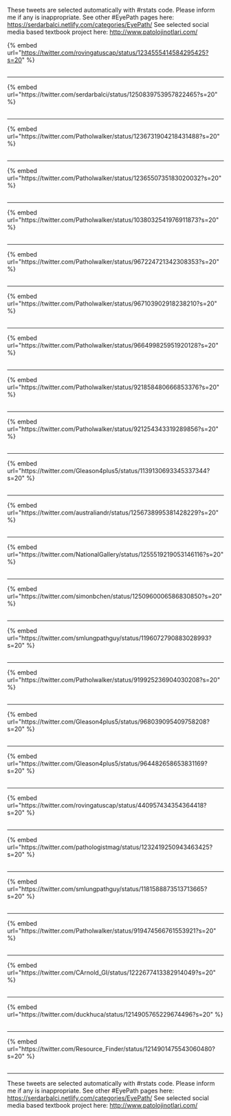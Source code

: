 

These tweets are selected automatically with #rstats code. Please inform me if any is inappropriate.
See other #EyePath pages here: https://serdarbalci.netlify.com/categories/EyePath/ 
See selected social media based textbook project here: http://www.patolojinotlari.com/

{% embed url="https://twitter.com/rovingatuscap/status/1234555414584295425?s=20" %}<br>
<br>
<hr>
{% embed url="https://twitter.com/serdarbalci/status/1250839753957822465?s=20" %}<br>
<br>
<hr>
{% embed url="https://twitter.com/Patholwalker/status/1236731904218431488?s=20" %}<br>
<br>
<hr>
{% embed url="https://twitter.com/Patholwalker/status/1236550735183020032?s=20" %}<br>
<br>
<hr>
{% embed url="https://twitter.com/Patholwalker/status/1038032541976911873?s=20" %}<br>
<br>
<hr>
{% embed url="https://twitter.com/Patholwalker/status/967224721342308353?s=20" %}<br>
<br>
<hr>
{% embed url="https://twitter.com/Patholwalker/status/967103902918238210?s=20" %}<br>
<br>
<hr>
{% embed url="https://twitter.com/Patholwalker/status/966499825951920128?s=20" %}<br>
<br>
<hr>
{% embed url="https://twitter.com/Patholwalker/status/921858480666853376?s=20" %}<br>
<br>
<hr>
{% embed url="https://twitter.com/Patholwalker/status/921254343319289856?s=20" %}<br>
<br>
<hr>
{% embed url="https://twitter.com/Gleason4plus5/status/1139130693345337344?s=20" %}<br>
<br>
<hr>
{% embed url="https://twitter.com/australiandr/status/1256738995381428229?s=20" %}<br>
<br>
<hr>
{% embed url="https://twitter.com/NationalGallery/status/1255519219053146116?s=20" %}<br>
<br>
<hr>
{% embed url="https://twitter.com/simonbchen/status/1250960006586830850?s=20" %}<br>
<br>
<hr>
{% embed url="https://twitter.com/smlungpathguy/status/1196072790883028993?s=20" %}<br>
<br>
<hr>
{% embed url="https://twitter.com/Patholwalker/status/919925236904030208?s=20" %}<br>
<br>
<hr>
{% embed url="https://twitter.com/Gleason4plus5/status/968039095409758208?s=20" %}<br>
<br>
<hr>
{% embed url="https://twitter.com/Gleason4plus5/status/964482658653831169?s=20" %}<br>
<br>
<hr>
{% embed url="https://twitter.com/rovingatuscap/status/440957434354364418?s=20" %}<br>
<br>
<hr>
{% embed url="https://twitter.com/pathologistmag/status/1232419250943463425?s=20" %}<br>
<br>
<hr>
{% embed url="https://twitter.com/smlungpathguy/status/1181588873513713665?s=20" %}<br>
<br>
<hr>
{% embed url="https://twitter.com/Patholwalker/status/919474566761553921?s=20" %}<br>
<br>
<hr>
{% embed url="https://twitter.com/CArnold_GI/status/1222677413382914049?s=20" %}<br>
<br>
<hr>
{% embed url="https://twitter.com/duckhuca/status/1214905765229674496?s=20" %}<br>
<br>
<hr>
{% embed url="https://twitter.com/Resource_Finder/status/1214901475543060480?s=20" %}<br>
<br>
<hr>


These tweets are selected automatically with #rstats code. Please inform me if any is inappropriate.
See other #EyePath pages here: https://serdarbalci.netlify.com/categories/EyePath/ 
See selected social media based textbook project here: http://www.patolojinotlari.com/
